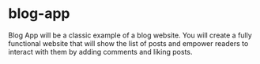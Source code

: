 # blog-app
Blog App will be a classic example of a blog website. You will create a fully functional website that will show the list of posts and empower readers to interact with them by adding comments and liking posts.
